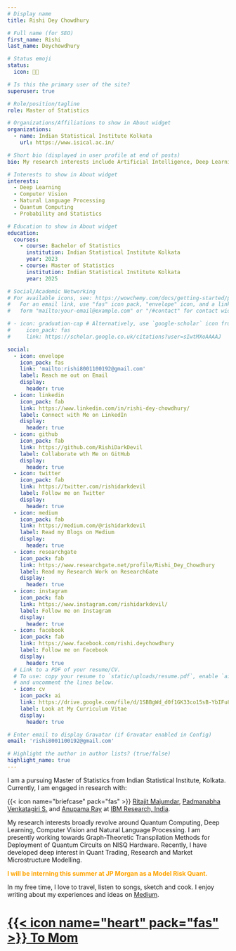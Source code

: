 ```yaml
---
# Display name
title: Rishi Dey Chowdhury

# Full name (for SEO)
first_name: Rishi
last_name: Deychowdhury

# Status emoji
status:
  icon: 🧗🏻

# Is this the primary user of the site?
superuser: true

# Role/position/tagline
role: Master of Statistics

# Organizations/Affiliations to show in About widget
organizations:
  - name: Indian Statistical Institute Kolkata
    url: https://www.isical.ac.in/

# Short bio (displayed in user profile at end of posts)
bio: My research interests include Artificial Intelligence, Deep Learning and their applications in Computer Vision and NLP.

# Interests to show in About widget
interests:
  - Deep Learning
  - Computer Vision
  - Natural Language Processing
  - Quantum Computing
  - Probability and Statistics

# Education to show in About widget
education:
  courses:
    - course: Bachelor of Statistics
      institution: Indian Statistical Institute Kolkata
      year: 2023
    - course: Master of Statistics
      institution: Indian Statistical Institute Kolkata
      year: 2025

# Social/Academic Networking
# For available icons, see: https://wowchemy.com/docs/getting-started/page-builder/#icons
#   For an email link, use "fas" icon pack, "envelope" icon, and a link in the
#   form "mailto:your-email@example.com" or "/#contact" for contact widget.

# - icon: graduation-cap # Alternatively, use `google-scholar` icon from `ai` icon pack
#     icon_pack: fas
#     link: https://scholar.google.co.uk/citations?user=sIwtMXoAAAAJ

social:
  - icon: envelope
    icon_pack: fas
    link: 'mailto:rishi8001100192@gmail.com'
    label: Reach me out on Email
    display:
      header: true
  - icon: linkedin
    icon_pack: fab
    link: https://www.linkedin.com/in/rishi-dey-chowdhury/
    label: Connect with Me on LinkedIn
    display:
      header: true
  - icon: github
    icon_pack: fab
    link: https://github.com/RishiDarkDevil
    label: Collaborate wth Me on GitHub
    display:
      header: true
  - icon: twitter
    icon_pack: fab
    link: https://twitter.com/rishidarkdevil
    label: Follow me on Twitter
    display:
      header: true
  - icon: medium
    icon_pack: fab
    link: https://medium.com/@rishidarkdevil
    label: Read my Blogs on Medium
    display:
      header: true
  - icon: researchgate
    icon_pack: fab
    link: https://www.researchgate.net/profile/Rishi_Dey_Chowdhury
    label: Read my Research Work on ResearchGate
    display:
      header: true
  - icon: instagram
    icon_pack: fab
    link: https://www.instagram.com/rishidarkdevil/
    label: Follow me on Instagram
    display:
      header: true
  - icon: facebook
    icon_pack: fab
    link: https://www.facebook.com/rishi.deychowdhury
    label: Follow me on Facebook
    display:
      header: true
  # Link to a PDF of your resume/CV.
  # To use: copy your resume to `static/uploads/resume.pdf`, enable `ai` icons in `params.yaml`,
  # and uncomment the lines below.
  - icon: cv
    icon_pack: ai
    link: https://drive.google.com/file/d/1SBBgWd_d0f1GK33co15sB-YbIFu802KZ/view
    label: Look at My Curriculum Vitae
    display:
      header: true

# Enter email to display Gravatar (if Gravatar enabled in Config)
email: 'rishi8001100192@gmail.com'

# Highlight the author in author lists? (true/false)
highlight_name: true
---
```


<p>I am a pursuing Master of Statistics from Indian Statistical Institute, Kolkata. Currently, I am engaged in research with:</p>

<p>{{< icon name="briefcase" pack="fas" >}} <a href="https://research.ibm.com/people/ritajit-majumdar--1" target="_blank" rel="noopener">Ritajit Majumdar</a>, <a href="https://scholar.google.co.in/citations?user=6LggKrMAAAAJ&hl=en" target="_blank" rel="noopener">Padmanabha Venkatagiri S.</a> and <a href="https://research.ibm.com/people/anupama-ray" target="_blank" rel="noopener">Anupama Ray</a> at <a href="https://research.ibm.com/labs/india" target="_blank" rel="noopener">IBM Research, India</a>.</p>

<p>My research interests broadly revolve around Quantum Computing, Deep Learning, Computer Vision and Natural Language Processing. I am presently working towards Graph-Theoretic Transpilation Methods for Deployment of Quantum Circuits on NISQ Hardware. Recently, I have developed deep interest in Quant Trading, Research and Market Microstructure Modelling.</p>

<p><span style="color:orange; style:bold;"><strong>I will be interning this summer at JP Morgan as a Model Risk Quant.</strong></span></p>
<!-- <p><span style="color:orange; style:bold;"><strong>I am actively looking for Internship Opportunities.</strong></span></p> -->

<p>In my free time, I love to travel, listen to songs, sketch and cook. I enjoy writing about my experiences and ideas on <a href="https://medium.com/@rishidarkdevil" target="_blank" rel="noopener">Medium</a>.</p>

# [{{< icon name="heart" pack="fas" >}} To Mom](./mom) 
